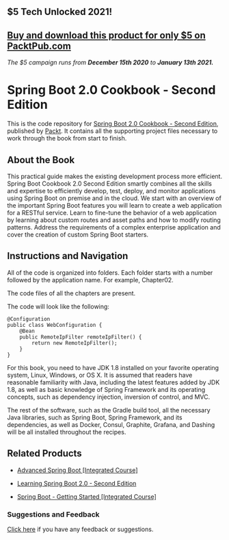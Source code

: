 ## $5 Tech Unlocked 2021!
[Buy and download this product for only $5 on PacktPub.com](https://www.packtpub.com/)
-----
*The $5 campaign         runs from __December 15th 2020__ to __January 13th 2021.__*

# Spring Boot 2.0 Cookbook - Second Edition
This is the code repository for [Spring Boot 2.0 Cookbook - Second Edition](https://www.packtpub.com/application-development/spring-boot-cookbook-second-edition?utm_source=github&utm_medium=repository&utm_campaign=9781787129825), published by [Packt](https://www.packtpub.com/?utm_source=github). It contains all the supporting project files necessary to work through the book from start to finish.
## About the Book
This practical guide makes the existing development process more efficient. Spring Boot Cookbook 2.0 Second Edition smartly combines all the skills and expertise to efficiently develop, test, deploy, and monitor applications using Spring Boot on premise and in the cloud. We start with an overview of the important Spring Boot features you will learn to create a web application for a RESTful service. Learn to fine-tune the behavior of a web application by learning about custom routes and asset paths and how to modify routing patterns. Address the requirements of a complex enterprise application and cover the creation of custom Spring Boot starters.


## Instructions and Navigation
All of the code is organized into folders. Each folder starts with a number followed by the application name. For example, Chapter02.

The code files of all the chapters are present.

The code will look like the following:
```
@Configuration 
public class WebConfiguration { 
    @Bean 
    public RemoteIpFilter remoteIpFilter() { 
        return new RemoteIpFilter(); 
    } 
} 
```

For this book, you need to have JDK 1.8 installed on your favorite operating system, Linux, Windows, or OS X. It is assumed that readers have reasonable familiarity with Java, including the latest features added by JDK 1.8, as well as basic knowledge of Spring Framework and its operating concepts, such as dependency injection, inversion of control, and MVC.

The rest of the software, such as the Gradle build tool, all the necessary Java libraries, such as Spring Boot, Spring Framework, and its dependencies, as well as Docker, Consul, Graphite, Grafana, and Dashing will be all installed throughout the recipes.

## Related Products
* [Advanced Spring Boot [Integrated Course]](https://www.packtpub.com/web-development/advanced-spring-boot-integrated-course?utm_source=github&utm_medium=repository&utm_campaign=9781788392297)

* [Learning Spring Boot 2.0 - Second Edition](https://www.packtpub.com/application-development/learning-spring-boot-20-second-edition?utm_source=github&utm_medium=repository&utm_campaign=9781786463784)

* [Spring Boot - Getting Started [Integrated Course]](https://www.packtpub.com/web-development/spring-boot-getting-started-integrated-course?utm_source=github&utm_medium=repository&utm_campaign=9781788298636)

### Suggestions and Feedback
[Click here](https://docs.google.com/forms/d/e/1FAIpQLSe5qwunkGf6PUvzPirPDtuy1Du5Rlzew23UBp2S-P3wB-GcwQ/viewform) if you have any feedback or suggestions.
